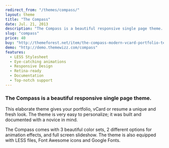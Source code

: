 ```yaml
---
redirect_from: "/themes/compass/"
layout: theme
title: "The Compass"
date: Jul. 21, 2013
description: "The Compass is a beautiful responsive single page theme. This elaborate theme gives your portfolio, vCard or resume a unique and fresh look."
slug: "compass"
price: 40
buy: "http://themeforest.net/item/the-compass-modern-vcard-portfolio-template/5221158?rel=sonnyt"
demo: "http://demo.themewizz.com/compass"
features:
  - LESS Stylesheet
  - Eye-catching animations
  - Responsive Design
  - Retina-ready
  - Documentation
  - Top-notch support
---
```


<h3 class="lead">The Compass is a beautiful responsive single page theme.</h3>

This elaborate theme gives your portfolio, vCard or resume a unique and fresh look. The theme is very easy to personalize; it was built and documented with a novice in mind.

The Compass comes with 3 beautiful color sets, 2 different options for animation effects, and full screen slideshow. The theme is also equipped with LESS files, Font Awesome icons and Google Fonts.
